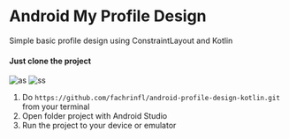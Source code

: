 # Android My Profile Design
Simple basic profile design using ConstraintLayout and Kotlin

#### Just clone the project

![as](https://user-images.githubusercontent.com/28708584/43685696-0d9438fc-98e2-11e8-82d4-62fe15768e81.png)
![ss](https://user-images.githubusercontent.com/28708584/43685697-0dc689f6-98e2-11e8-9b91-5ebd50783cbd.png)

1. Do ```https://github.com/fachrinfl/android-profile-design-kotlin.git``` from your terminal <br/>
2. Open folder project with Android Studio <br/>
3. Run the project to your device or emulator <br/>